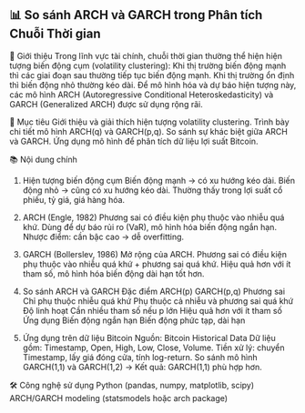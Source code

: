 ## 📊 So sánh ARCH và GARCH trong Phân tích Chuỗi Thời gian
👋 Giới thiệu
Trong lĩnh vực tài chính, chuỗi thời gian thường thể hiện hiện tượng biến động cụm (volatility clustering):
Khi thị trường biến động mạnh thì các giai đoạn sau thường tiếp tục biến động mạnh.
Khi thị trường ổn định thì biến động nhỏ thường kéo dài.
Để mô hình hóa và dự báo hiện tượng này, các mô hình ARCH (Autoregressive Conditional Heteroskedasticity) và GARCH (Generalized ARCH) được sử dụng rộng rãi.

🎯 Mục tiêu
Giới thiệu và giải thích hiện tượng volatility clustering.
Trình bày chi tiết mô hình ARCH(q) và GARCH(p,q).
So sánh sự khác biệt giữa ARCH và GARCH.
Ứng dụng mô hình để phân tích dữ liệu lợi suất Bitcoin.

📚 Nội dung chính
1. Hiện tượng biến động cụm
Biến động mạnh → có xu hướng kéo dài.
Biến động nhỏ → cũng có xu hướng kéo dài.
Thường thấy trong lợi suất cổ phiếu, tỷ giá, giá hàng hóa.

2. ARCH (Engle, 1982)
Phương sai có điều kiện phụ thuộc vào nhiễu quá khứ.
Dùng để dự báo rủi ro (VaR), mô hình hóa biến động ngắn hạn.
Nhược điểm: cần bậc cao → dễ overfitting.

3. GARCH (Bollerslev, 1986)
Mở rộng của ARCH.
Phương sai có điều kiện phụ thuộc vào nhiễu quá khứ + phương sai quá khứ.
Hiệu quả hơn với ít tham số, mô hình hóa biến động dài hạn tốt hơn.

4. So sánh ARCH và GARCH
Đặc điểm	              ARCH(p)	                              GARCH(p,q)
Phương sai	    Chỉ phụ thuộc nhiễu quá khứ	      Phụ thuộc cả nhiễu và phương sai quá khứ
Độ linh hoạt	  Cần nhiều tham số nếu p lớn    	  Hiệu quả hơn với ít tham số
Ứng dụng	      Biến động ngắn hạn	              Biến động phức tạp, dài hạn

6. Ứng dụng trên dữ liệu Bitcoin
Nguồn: Bitcoin Historical Data
Dữ liệu gồm: Timestamp, Open, High, Low, Close, Volume.
Tiền xử lý: chuyển Timestamp, lấy giá đóng cửa, tính log-return.
So sánh mô hình GARCH(1,1) và GARCH(1,2) → Kết quả: GARCH(1,1) phù hợp hơn.

🛠️ Công nghệ sử dụng
Python (pandas, numpy, matplotlib, scipy)
ARCH/GARCH modeling (statsmodels hoặc arch package)

